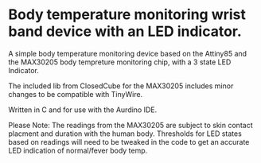 # Body temperature monitoring wrist band device with an LED indicator.
A simple body temperature monitoring device based on the Attiny85 and the MAX30205 body tempreture monitoring chip, with a 3 state LED Indicator.

The included lib from ClosedCube for the MAX30205 includes minor changes to be compatible with TinyWire.

Written in C and for use with the Aurdino IDE.

Please Note:
The readings from the MAX30205 are subject to skin contact placment and duration with the human body. Thresholds for LED states based on readings will need to be tweaked in the code to get an accurate LED indication of normal/fever body temp.
